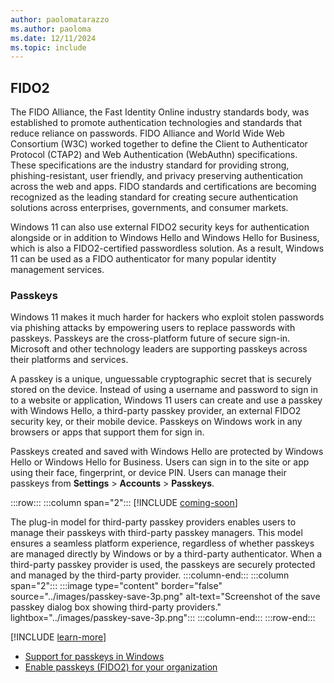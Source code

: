 ```yaml
---
author: paolomatarazzo
ms.author: paoloma
ms.date: 12/11/2024
ms.topic: include
---
```


## FIDO2

The FIDO Alliance, the Fast Identity Online industry standards body, was established to promote authentication technologies and standards that reduce reliance on passwords. FIDO Alliance and World Wide Web Consortium (W3C) worked together to define the Client to Authenticator Protocol (CTAP2) and Web Authentication (WebAuthn) specifications. These specifications are the industry standard for providing strong, phishing-resistant, user friendly, and privacy preserving authentication across the web and apps. FIDO standards and certifications are becoming recognized as the leading standard for creating secure authentication solutions across enterprises, governments, and consumer markets.

Windows 11 can also use external FIDO2 security keys for authentication alongside or in addition to Windows Hello and Windows Hello for Business, which is also a FIDO2-certified passwordless solution. As a result, Windows 11 can be used as a FIDO authenticator for many popular identity management services.

### Passkeys

Windows 11 makes it much harder for hackers who exploit stolen passwords via phishing attacks by empowering users to replace passwords with passkeys. Passkeys are the cross-platform future of secure sign-in. Microsoft and other technology leaders are supporting passkeys across their platforms and services.

A passkey is a unique, unguessable cryptographic secret that is securely stored on the device. Instead of using a username and password to sign in to a website or application, Windows 11 users can create and use a passkey with Windows Hello, a third-party passkey provider, an external FIDO2 security key, or their mobile device. Passkeys on Windows work in any browsers or apps that support them for sign in.

Passkeys created and saved with Windows Hello are protected by Windows Hello or Windows Hello for Business. Users can sign in to the site or app using their face, fingerprint, or device PIN. Users can manage their passkeys from **Settings** > **Accounts** > **Passkeys**.

:::row:::
    :::column span="2":::
[!INCLUDE [coming-soon](coming-soon.md)]

The plug-in model for third-party passkey providers enables users to manage their passkeys with third-party passkey managers. This model ensures a seamless platform experience, regardless of whether passkeys are managed directly by Windows or by a third-party authenticator. When a third-party passkey provider is used, the passkeys are securely protected and managed by the third-party provider.
    :::column-end:::
    :::column span="2":::
:::image type="content" border="false" source="../images/passkey-save-3p.png" alt-text="Screenshot of the save passkey dialog box showing third-party providers."  lightbox="../images/passkey-save-3p.png":::
    :::column-end:::
:::row-end:::

[!INCLUDE [learn-more](learn-more.md)]

- [Support for passkeys in Windows](/windows/security/identity-protection/passkeys)
- [Enable passkeys (FIDO2) for your organization](/entra/identity/authentication/how-to-enable-passkey-fido2)
